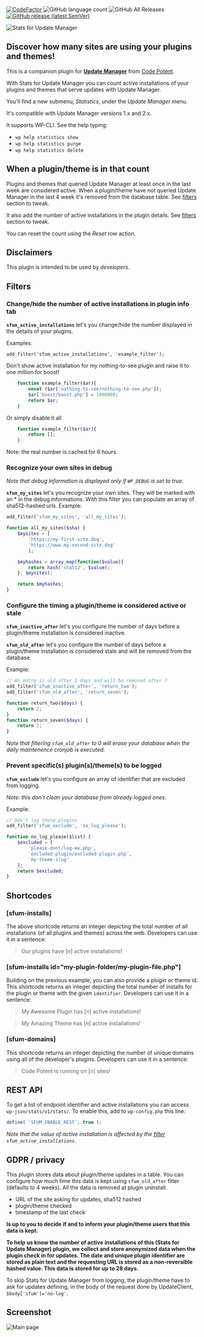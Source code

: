 [![CodeFactor](https://www.codefactor.io/repository/github/xxsimoxx/stats-for-update-manager/badge)](https://www.codefactor.io/repository/github/xxsimoxx/stats-for-update-manager)
![GitHub language count](https://img.shields.io/github/languages/count/xxsimoxx/stats-for-update-manager)
![GitHub All Releases](https://img.shields.io/github/downloads/xxsimoxx/stats-for-update-manager/total)
[![GitHub release (latest SemVer)](https://img.shields.io/github/v/release/xxsimoxx/stats-for-update-manager?label=Download%20latest&sort=semver)](https://github.com/xxsimoxx/stats-for-update-manager/releases/latest)

![Stats for Update Manager](images/logo-for-readme.png)

## Discover how many sites are using your plugins and themes!

This is a companion plugin for [**Update Manager**](https://codepotent.com/classicpress/plugins/) from [Code Potent](https://codepotent.com/).

With Stats for Update Manager you can count active installations of your plugins and themes that serve updates with Update Manager.

You'll find a new submenu, *Statistics*, under the *Update Manager* menu.

It's compatible with Update Manager versions 1.x and 2.x.

It supports WP-CLI. See the help typing:
* `wp help statistics show`
* `wp help statistics purge`
* `wp help statistics delete`

## When a plugin/theme is in that count

Plugins and themes that queried Update Manager at least once in the last week are considered active.  When a plugin/theme have not queried Update Manager in the last 4 week it's removed from the database table. See [filters](#filters) section to tweak.

It also add the number of active installations in the plugin details. See [filters](#filters) section to tweak.

You can reset the count using the *Reset* row action.

## Disclaimers
This plugin is intended to be used by *developers*.

## <a name="filters"></a>Filters
### Change/hide the number of active installations in plugin info tab
**`sfum_active_installations`** let's you change/hide the number displayed in the details of your plugins.

Examples:

`add_filter('sfum_active_installations', 'example_filter');`

Don't show active installation for my nothing-to-see plugin and raise it to one million for boost!

```php
	function example_filter($ar){
		unset ($ar['nothing-to-see/nothing-to-see.php']);
		$ar['boost/boost.php'] = 1000000;
		return $ar;
	}
```

Or simply disable it all

```php
	function example_filter($ar){
		return [];
	}
```

Note: the real number is cached for 6 hours.

### Recognize your own sites in debug
_Note that debug information is displayed only if `WP_DEBUG` is set to true_.

**`sfum_my_sites`** let's you recognize your own sites. They will be marked with an * in the debug informations.
With this filter you can populate an array of sha512-hashed urls.
Example:

```php
add_filter('sfum_my_sites', 'all_my_sites');

function all_my_sites($sha) {
	$mysites = [
		'https://my-first-site.dog',
		'https://www.my-second-site.dog'
		];

	$myhashes = array_map(function($value){
		return hash('sha512', $value);
	}, $mysites);

	return $myhashes;
}
```
### Configure the timing a plugin/theme is considered active or stale
**`sfum_inactive_after`** let's you configure the number of days before a plugin/theme installation is considered inactive.

**`sfum_old_after`** let's you configure the number of days before a plugin/theme installation is considered stale and will be removed from the database.

Example:

```php
// An entry is old after 2 days and will be removed after 7
add_filter('sfum_inactive_after', 'return_two');
add_filter('sfum_old_after', 'return_seven');

function return_two($days) {
	return 2;
}
function return_seven($days) {
	return 7;
}

```
*Note that filtering `sfum_old_after` to 0 will erase your database when the daily maintenence cronjob is executed.*

### Prevent specific(s) plugin(s)/theme(s) to be logged

**`sfum_exclude`** let's you configure an array of identifier that are excluded from logging.

*Note: this don't clean your database from already logged ones.*

Example:
```php
// Don't log those plugins
add_filter('sfum_exclude', 'no_log_please');

function no_log_please($list) {
	$excluded = [
		'please-dont/log-me.php',
		'excluded-plugin/excluded-plugin.php',
		'my-theme-slug'
	];
	return $excluded;
}
```

## Shortcodes

### [sfum-installs]

The above shortcode returns an integer depicting the total number of all installations (of all plugins and themes) across the web. Developers can use it in a sentence:
> Our plugins have [_n_] active installations!

### [sfum-installs id="my-plugin-folder/my-plugin-file.php"]

Building on the previous example, you can also provide a plugin or theme id. This shortcode returns an integer depicting the total number of installs for the plugin or theme with the given `identifier`. Developers can use it in a sentence:

> My Awesome Plugin has [_n_] active installations!

> My Amazing Theme has [_n_] active installations!

### [sfum-domains]

This shortcode returns an integer depicting the number of unique domains using all of the developer's plugins. Developers can use it in a sentence:

> Code Potent is running on [_n_] sites!

## REST API

To get a list of endpoint identifier and active installations you can access `wp-json/stats/v1/stats/`.
To enable this, add to `wp-config.php` this line:
```php
define( 'SFUM_ENABLE_REST', true );
```

*Note that the value of active installation is affected by the [filter](#filters) `sfum_active_installations`.*

## GDPR / privacy

This plugin stores data about plugin/theme updates in a table.
You can configure how much time this data is kept using `sfum_old_after` filter (defaults to 4 weeks).
All the data is removed at plugin uninstall.

- URL of the site asking for updates, sha512 hashed
- plugin/theme checked
- timestamp of the last check

**Is up to you to decide if and to inform your plugin/theme users that this data is kept.**

**To help us know the number of active installations of this (Stats for Update Manager) plugin, we collect and store anonymized data when the plugin check in for updates. The date and unique plugin identifier are stored as plain text and the requesting URL is stored as a non-reversible hashed value. This data is stored for up to 28 days.**

To skip Stats for Update Manager from logging, the plugin/theme have to ask for updates defining, in the body of the request done by UpdateClient, `$body['sfum']='no-log'`.

## Screenshot
![Main page](images/screenshot-1.jpg)
